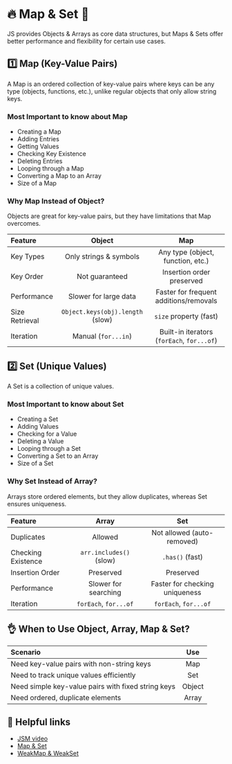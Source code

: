 # :fire: Map & Set :rocket:
JS provides Objects & Arrays as core data structures, but Maps & Sets offer better performance and flexibility for certain use cases.


## :one: Map (Key-Value Pairs)
A Map is an ordered collection of key-value pairs where keys can be any type (objects, functions, etc.), unlike regular objects that only allow string keys.

### Most Important to know about Map
- Creating a Map
- Adding Entries
- Getting Values
- Checking Key Existence
- Deleting Entries
- Looping through a Map
- Converting a Map to an Array
- Size of a Map

### Why Map Instead of Object?
Objects are great for key-value pairs, but they have limitations that Map overcomes.

|Feature|Object|Map|
|:-|:-:|:-:|
|Key Types|Only strings & symbols|Any type (object, function, etc.)|
|Key Order|Not guaranteed|Insertion order preserved|
|Performance|Slower for large data|Faster for frequent additions/removals|
|Size Retrieval|`Object.keys(obj).length` (slow)|`size` property (fast)|
|Iteration|Manual (`for...in`)|Built-in iterators (`forEach`, `for...of`)|


## :two: Set (Unique Values)
A Set is a collection of unique values.

### Most Important to know about Set
- Creating a Set
- Adding Values
- Checking for a Value
- Deleting a Value
- Looping through a Set
- Converting a Set to an Array
- Size of a Set

### Why Set Instead of Array?
Arrays store ordered elements, but they allow duplicates, whereas Set ensures uniqueness.

|Feature|Array|Set|
|:-|:-:|:-:|
|Duplicates|Allowed|Not allowed (auto-removed)|
|Checking Existence|`arr.includes()` (slow)|`.has()` (fast)|
|Insertion Order|Preserved|Preserved|
|Performance|Slower for searching|Faster for checking uniqueness|
|Iteration|`forEach`, `for...of`|`forEach`, `for...of`|


## :ok_hand: When to Use Object, Array, Map & Set?
|Scenario|Use|
|:-|:-:|
|Need key-value pairs with non-string keys|Map|
|Need to track unique values efficiently|Set|
|Need simple key-value pairs with fixed string keys|Object|
|Need ordered, duplicate elements|Array|


## :link: Helpful links
- [JSM video](https://youtu.be/hLgUTM3FOII?si=1j9UaGI7qkEhlbXK)
- [Map & Set](https://javascript.info/map-set)
- [WeakMap & WeakSet](https://javascript.info/weakmap-weakset)